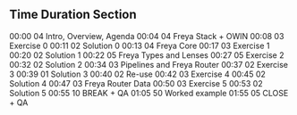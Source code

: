 Time        Duration    Section
----------------------------------------------------
00:00       04          Intro, Overview, Agenda
00:04       04          Freya Stack + OWIN
00:08       03          Exercise 0
00:11       02          Solution 0
00:13       04          Freya Core
00:17       03          Exercise 1
00:20       02          Solution 1
00:22       05          Freya Types and Lenses
00:27       05          Exercise 2
00:32       02          Solution 2
00:34       03          Pipelines and Freya Router
00:37       02          Exercise 3
00:39       01          Solution 3
00:40       02          Re-use
00:42       03          Exercise 4
00:45       02          Solution 4
00:47       03          Freya Router Data
00:50       03          Exercise 5
00:53       02          Solution 5
00:55       10          BREAK + QA
01:05       50          Worked example
01:55       05          CLOSE + QA
